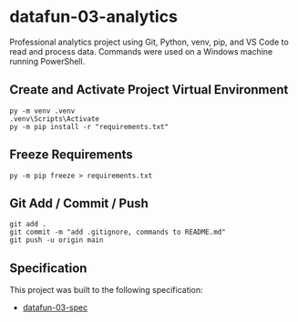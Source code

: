 # datafun-03-analytics

Professional analytics project using Git, Python, venv, pip, and VS Code to read and process data.
Commands were used on a Windows machine running PowerShell.  

## Create and Activate Project Virtual Environment

```shell
py -m venv .venv
.venv\Scripts\Activate
py -m pip install -r "requirements.txt"
```

## Freeze Requirements

```shell
py -m pip freeze > requirements.txt
```

## Git Add / Commit / Push 

```shell
git add .
git commit -m "add .gitignore, commands to README.md"
git push -u origin main
```

## Specification

This project was built to the following specification:

- [datafun-03-spec](https://github.com/denisecase/datafun-03-spec)